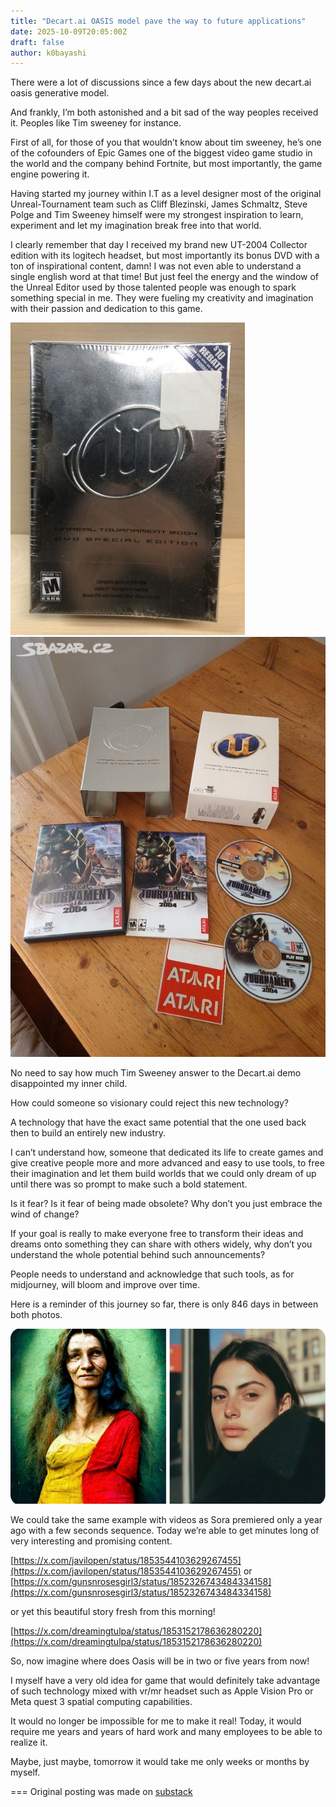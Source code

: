 ```yaml
---
title: "Decart.ai OASIS model pave the way to future applications"
date: 2025-10-09T20:05:00Z
draft: false
author: k0bayashi
---
```

There were a lot of discussions since a few days about the new decart.ai oasis generative model.

And frankly, I’m both astonished and a bit sad of the way peoples received it. Peoples like Tim sweeney for instance.

First of all, for those of you that wouldn’t know about tim sweeney, he’s one of the cofounders of Epic Games one of the biggest video game studio in the world and the company behind Fortnite, but most importantly, the game engine powering it.

Having started my journey within I.T as a level designer most of the original Unreal-Tournament team such as Cliff Blezinski, James Schmaltz, Steve Polge and Tim Sweeney himself were my strongest inspiration to learn, experiment and let my imagination break free into that world.

I clearly remember that day I received my brand new UT-2004 Collector edition with its logitech headset, but most importantly its bonus DVD with a ton of inspirational content, damn! I was not even able to understand a single english word at that time! But just feel the energy and the window of the Unreal Editor used by those talented people was enough to spark something special in me. They were fueling my creativity and imagination with their passion and dedication to this game.

![img](imgs/ut_box.jpg)
![img](imgs/ut2004_bundle_box.jpg)

No need to say how much Tim Sweeney answer to the Decart.ai demo disappointed my inner child.

How could someone so visionary could reject this new technology?

A technology that have the exact same potential that the one used back then to build an entirely new industry.

I can’t understand how, someone that dedicated its life to create games and give creative people more and more advanced and easy to use tools, to free their imagination and let them build worlds that we could only dream of up until there was so prompt to make such a bold statement.

Is it fear? Is it fear of being made obsolete? Why don’t you just embrace the wind of change?

If your goal is really to make everyone free to transform their ideas and dreams onto something they can share with others widely, why don’t you understand the whole potential behind such announcements?

People needs to understand and acknowledge that such tools, as for midjourney, will bloom and improve over time.

Here is a reminder of this journey so far, there is only 846 days in between both photos.

![img](imgs/midjourney_evolution.jpg)

We could take the same example with videos as Sora premiered only a year ago with a few seconds sequence. Today we’re able to get minutes long of very interesting and promising content.

[https://x.com/javilopen/status/1853544103629267455](https://x.com/javilopen/status/1853544103629267455)
or
[https://x.com/gunsnrosesgirl3/status/1852326743484334158](https://x.com/gunsnrosesgirl3/status/1852326743484334158)

or yet this beautiful story fresh from this morning!

[https://x.com/dreamingtulpa/status/1853152178636280220](https://x.com/dreamingtulpa/status/1853152178636280220)

So, now imagine where does Oasis will be in two or five years from now!

I myself have a very old idea for game that would definitely take advantage of such technology mixed with vr/mr headset such as Apple Vision Pro or Meta quest 3 spatial computing capabilities.

It would no longer be impossible for me to make it real! Today, it would require me years and years of hard work and many employees to be able to realize it.

Maybe, just maybe, tomorrow it would take me only weeks or months by myself.

===
Original posting was made on [substack](https://substack.com/@k0bayashi/p-151246075)
